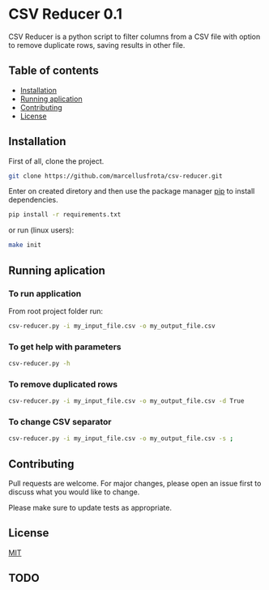 # CSV Reducer 0.1

CSV Reducer is a python script to filter columns from a CSV file with option to remove duplicate rows, saving results in other file.

## Table of contents
* [Installation](#installation)
* [Running aplication](#running-aplication)
* [Contributing](#contributing)
* [License](#license)

## Installation

First of all, clone the project.

```bash
git clone https://github.com/marcellusfrota/csv-reducer.git
```

Enter on created diretory and then use the package manager [pip](https://pip.pypa.io/en/stable/) to install dependencies.

```bash
pip install -r requirements.txt
```

or run (linux users):

```bash
make init
```

## Running aplication

### To run application

From root project folder run:

```bash
csv-reducer.py -i my_input_file.csv -o my_output_file.csv
```

### To get help with parameters

```bash
csv-reducer.py -h
```

### To remove duplicated rows

```bash
csv-reducer.py -i my_input_file.csv -o my_output_file.csv -d True
```

### To change CSV separator

```bash
csv-reducer.py -i my_input_file.csv -o my_output_file.csv -s ;
```

## Contributing
Pull requests are welcome. For major changes, please open an issue first to discuss what you would like to change.

Please make sure to update tests as appropriate.

## License
[MIT](https://choosealicense.com/licenses/mit/)

## TODO